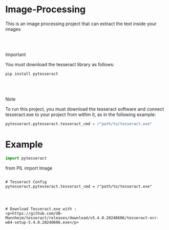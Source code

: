 # Image-Processing
This is an image processing project that can extract the text inside your images

<br>
<br>

> [!IMPORTANT]  
You must download the tesseract library as follows:<br>

```powershell
pip install pytesseract
```

<br>
<br>

> [!NOTE]
> To run this project, you must download the tesseract software and connect tesseract.exe to your project from within it, as in the following example:
>
> ```python
> pytesseract.pytesseract.tesseract_cmd = r"path/to/tesseract.exe"
> ```
>
> # Example
>
> ```python
> import pytesseract
  from PIL import Image
  ```

# Tesseract Config
pytesseract.pytesseract.tesseract_cmd = r"path/to/tesseract.exe"




# Download Tesseract.exe with :
<p>https://github.com/UB-Mannheim/tesseract/releases/download/v5.4.0.20240606/tesseract-ocr-w64-setup-5.4.0.20240606.exe</p>



